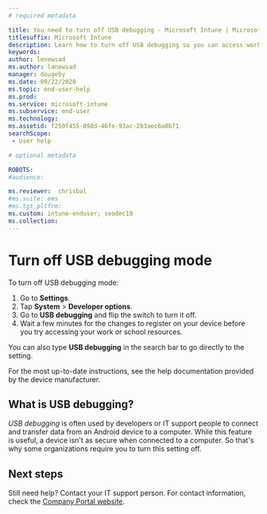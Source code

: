 ```yaml
---
# required metadata

title: You need to turn off USB debugging - Microsoft Intune | Microsoft Docs
titlesuffix: Microsoft Intune
description: Learn how to turn off USB debugging so you can access work or school apps.
keywords:
author: lenewsad
ms.author: lanewsad
manager: dougeby
ms.date: 09/22/2020
ms.topic: end-user-help
ms.prod:
ms.service: microsoft-intune
ms.subservice: end-user
ms.technology:
ms.assetid: f250f455-898d-46fe-93ac-2b3aec6a0b71
searchScope:
 - User help

# optional metadata

ROBOTS:  
#audience:

ms.reviewer:  chrisbal
#ms.suite: ems
#ms.tgt_pltfrm:
ms.custom: intune-enduser; seodec18
ms.collection: 
---
```


# Turn off USB debugging mode 

To turn off USB debugging mode:  
1. Go to **Settings**.
2. Tap **System** > **Developer options**. 
2. Go to **USB debugging** and flip the switch to turn it off. 
3. Wait a few minutes for the changes to register on your device before you try accessing your work or school resources.  

You can also type **USB debugging** in the search bar to go directly to the setting.  

For the most up-to-date instructions, see the help documentation provided by the device manufacturer.  

## What is USB debugging?  

_USB debugging_ is often used by developers or IT support people to connect and transfer data from an Android device to a computer. While this feature is useful, a device isn't as secure when connected to a computer. So that's why some organizations require you to turn this setting off.  

## Next steps  
Still need help? Contact your IT support person. For contact information, check the [Company Portal website](https://go.microsoft.com/fwlink/?linkid=2010980).
